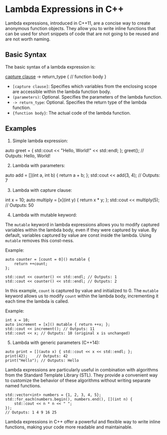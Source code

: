 
# Lambda Expressions in C++

Lambda expressions, introduced in C++11, are a concise way to create anonymous function objects. They allow you to write inline functions that can be used for short snippets of code that are not going to be reused and are not worth naming.

## Basic Syntax

The basic syntax of a lambda expression is:


[capture clause](parameters) -> return_type {
    // function body
}


- `[capture clause]`: Specifies which variables from the enclosing scope are accessible within the lambda function body.
- `(parameters)`: Optional. Specifies the parameters of the lambda function.
- `-> return_type`: Optional. Specifies the return type of the lambda function.
- `{function body}`: The actual code of the lambda function.

## Examples

1. Simple lambda expression:


auto greet = []() { std::cout << "Hello, World!" << std::endl; };
greet(); // Outputs: Hello, World!


2. Lambda with parameters:


auto add = [](int a, int b) { return a + b; };
std::cout << add(3, 4); // Outputs: 7


3. Lambda with capture clause:


int x = 10;
auto multiply = [x](int y) { return x * y; };
std::cout << multiply(5); // Outputs: 50


4. Lambda with mutable keyword:

The `mutable` keyword in lambda expressions allows you to modify captured variables within the lambda body, even if they were captured by value. By default, variables captured by value are const inside the lambda. Using `mutable` removes this const-ness.

Example:
```
auto counter = [count = 0]() mutable {
    return ++count;
};

std::cout << counter() << std::endl; // Outputs: 1
std::cout << counter() << std::endl; // Outputs: 2
```

In this example, `count` is captured by value and initialized to 0. The `mutable` keyword allows us to modify `count` within the lambda body, incrementing it each time the lambda is called.

Example:
```
int x = 10;
auto increment = [x]() mutable { return ++x; };
std::cout << increment(); // Outputs: 11
std::cout << x; // Outputs: 10 (original x is unchanged)
```

5. Lambda with generic parameters (C++14):

```
auto print = [](auto x) { std::cout << x << std::endl; };
print(42);    // Outputs: 42
print("Hello"); // Outputs: Hello
```

Lambda expressions are particularly useful in combination with algorithms from the Standard Template Library (STL). They provide a convenient way to customize the behavior of these algorithms without writing separate named functions.

```
std::vector<int> numbers = {1, 2, 3, 4, 5};
std::for_each(numbers.begin(), numbers.end(), [](int n) {
    std::cout << n * n << " ";
});
// Outputs: 1 4 9 16 25
```

Lambda expressions in C++ offer a powerful and flexible way to write inline functions, making your code more readable and maintainable.
